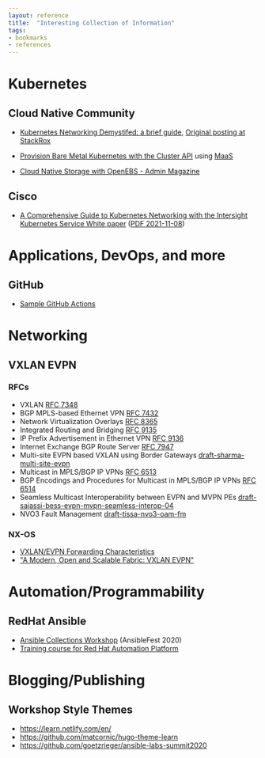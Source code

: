 ```yaml
---
layout: reference
title:  "Interesting Collection of Information"
tags:
- bookmarks
- references
---
```


# Kubernetes

## Cloud Native Community

- [Kubernetes Networking Demystifed: a brief guide](https://www.cncf.io/blog/2020/01/30/kubernetes-networking-demystified-a-brief-guide/), [Original posting at StackRox](https://www.stackrox.io/blog/kubernetes-networking-demystified/)

- [Provision Bare Metal Kubernetes with the Cluster API](https://thenewstack.io/provision-bare-metal-kubernetes-with-the-cluster-api/) using [MaaS](https://maas.io)

- [Cloud Native Storage with OpenEBS - Admin Magazine](https://www.admin-magazine.com/Archive/2021/62/Cloud-native-storage-with-OpenEBS)

## Cisco
- [A Comprehensive Guide to Kubernetes Networking with the Intersight Kubernetes Service White paper](https://www.cisco.com/c/en/us/products/collateral/cloud-systems-management/intersight/comp-guide-kubernetes-networking-wp.html) ([PDF 2021-11-08](/artifacts/downloads/comp-guide-kubernetes-networking-wp.pdf))

# Applications, DevOps, and more

## GitHub

- [Sample GitHub Actions](https://github.com/actions/starter-workflows)

# Networking

## VXLAN EVPN

### RFCs

- VXLAN [RFC 7348](https://datatracker.ietf.org/doc/html/rfc7348)
- BGP MPLS-based Ethernet VPN [RFC 7432](https://datatracker.ietf.org/doc/html/rfc7432)
- Network Virtualization Overlays [RFC 8365](https://datatracker.ietf.org/doc/html/rfc8365)
- Integrated Routing and Bridging [RFC 9135](https://datatracker.ietf.org/doc/html/rfc9135)
- IP Prefix Advertisement in Ethernet VPN [RFC 9136](https://datatracker.ietf.org/doc/html/rfc9136)
- Internet Exchange BGP Route Server [RFC 7947](https://datatracker.ietf.org/doc/html/rfc7947)
- Multi-site EVPN based VXLAN using Border Gateways [draft-sharma-multi-site-evpn](https://datatracker.ietf.org/doc/html/draft-sharma-multi-site-evpn)
- Multicast in MPLS/BGP IP VPNs [RFC 6513](https://datatracker.ietf.org/doc/html/rfc6513)
- BGP Encodings and Procedures for Multicast in MPLS/BGP IP VPNs [RFC 6514](https://datatracker.ietf.org/doc/html/rfc6514)
- Seamless Multicast Interoperability between EVPN and MVPN PEs [draft-sajassi-bess-evpn-mvpn-seamless-interop-04](https://datatracker.ietf.org/doc/html/draft-sajassi-bess-evpn-mvpn-seamless-interop)
- NVO3 Fault Management [draft-tissa-nvo3-oam-fm](https://datatracker.ietf.org/doc/html/draft-tissa-nvo3-oam-fm)

### NX-OS

- [VXLAN/EVPN Forwarding Characteristics](https://www.ciscopress.com/articles/article.asp?p=2803865)
- ["A Modern, Open and Scalable Fabric: VXLAN EVPN"](https://www.booksprints.net/book/cisco-vxlan-evpn-book-sprint/)

# Automation/Programmability

## RedHat Ansible

- [Ansible Collections Workshop](https://goetzrieger.github.io/ansible-collections/) (AnsibleFest 2020)
- [Training course for Red Hat Automation Platform](https://github.com/ansible/workshops)

# Blogging/Publishing

## Workshop Style Themes
- https://learn.netlify.com/en/
- https://github.com/matcornic/hugo-theme-learn
- https://github.com/goetzrieger/ansible-labs-summit2020
